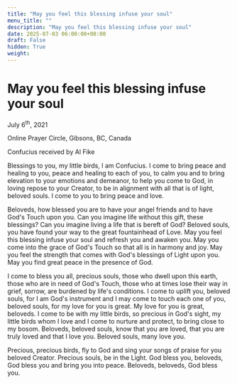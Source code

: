 ```yaml
---
title: "May you feel this blessing infuse your soul"
menu_title: ""
description: "May you feel this blessing infuse your soul"
date: 2025-07-03 06:00:00+00:00
draft: False
hidden: True
weight:
---
```

# May you feel this blessing infuse your soul

July 6<sup>th</sup>, 2021

Online Prayer Circle, Gibsons, BC, Canada

Confucius received by Al Fike

Blessings to you, my little birds, I am Confucius. I come to bring peace and healing to you, peace and healing to each of you, to calm you and to bring elevation to your emotions and demeanor, to help you come to God, in loving repose to your Creator, to be in alignment with all that is of light, beloved souls. I come to you to bring peace and love.

Beloveds, how blessed you are to have your angel friends and to have God's Touch upon you. Can you imagine life without this gift, these blessings? Can you imagine living a life that is bereft of God? Beloved souls, you have found your way to the great fountainhead of Love. May you feel this blessing infuse your soul and refresh you and awaken you. May you come into the grace of God's Touch so that all is in harmony and joy. May you feel the strength that comes with God's blessings of Light upon you. May you find great peace in the presence of God.

I come to bless you all, precious souls, those who dwell upon this earth, those who are in need of God's Touch, those who at times lose their way in grief, sorrow, are burdened by life's conditions. I come to uplift you, beloved souls, for I am God's instrument and I may come to touch each one of you, beloved souls, for my love for you is great. My love for you is great, beloveds. I come to be with my little birds, so precious in God's sight, my little birds whom I love and I come to nurture and protect, to bring close to my bosom. Beloveds, beloved souls, know that you are loved, that you are truly loved and that I love you. Beloved souls, many love you.

Precious, precious birds, fly to God and sing your songs of praise for you beloved Creator. Precious souls, be in the Light. God bless you, beloveds, God bless you and bring you into peace. Beloveds, beloveds, God bless you.
